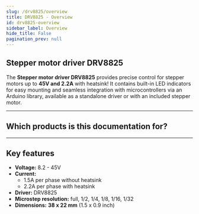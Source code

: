 ```yaml
---
slug: /drv8825/overview
title: DRV8825 - Overview
id: drv8825-overview 
sidebar_label: Overview
hide_title: False
pagination_prev: null
---
```


## Stepper motor driver DRV8825

The **Stepper motor driver DRV8825** provides precise control for stepper motors up to **45V and 2.2A** with heatsink! It contains built-in LED indicators for easy mounting and seamless integration with microcontrollers via an Arduino library, available as a standalone driver or with an included stepper motor.

<CenteredImage src="/img/drv8825/333000.jpg" alt="Stepper motor driver DRV8825" caption="Stepper motor driver DRV8825" />

---

## Which products is this documentation for?

<QuickLink 
  title="Stepper motor driver DRV8825 board" 
  description="333000"
  url="https://soldered.com/product/stepper-motor-driver-drv8825-board/"
  image="/img/drv8825/333000.jpg" 
/>

---

## Key features

- **Voltage:** 8.2 - 45V
- **Current:**
  - 1.5A per phase without heatsink
   - 2.2A per phase with heatsink
- **Driver:** DRV8825
- **Microstep resolution:** full, 1/2, 1/4, 1/8, 1/16, 1/32
- **Dimensions:** **38 x 22 mm** (1.5 x 0.9 inch)